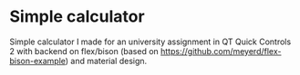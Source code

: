 # Simple calculator
Simple calculator I made for an university assignment in QT Quick Controls 2 with backend on flex/bison (based on https://github.com/meyerd/flex-bison-example) and material design.
